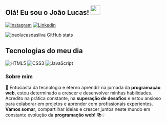 <h2>Olá! Eu sou o João Lucas! <img src="https://raw.githubusercontent.com/iampavangandhi/iampavangandhi/master/gifs/Hi.gif" width="30px"></h2>

[![Instagram](https://img.shields.io/badge/Instagram-E4405F?style=for-the-badge&logo=instagram&logoColor=white
)](https://instagram.com/lucasjoao.__/) 
[![Linkedin](https://img.shields.io/badge/LinkedIn-0077B5?style=for-the-badge&logo=linkedin&logoColor=white)](https://www.linkedin.com/in/jo%C3%A3o-lucas-570088291/)

![joaolucasdasilva GitHub stats](https://github-readme-stats.vercel.app/api?username=joaolucasdasilva&show_icons=true&theme=radical) 
<div>
<h2>Tecnologias do meu dia </h2>
    <img aling="center" alt="HTML5" src="https://img.shields.io/badge/HTML5-E34F26?style=for-the-badge&logo=html5&logoColor=white">
    <img aling="center" alt="CSS3" src="https://img.shields.io/badge/CSS3-1572B6?style=for-the-badge&logo=css3&logoColor=white">
    <img aling="center" alt="JavaScript" src="https://img.shields.io/badge/JavaScript-323330?style=for-the-badge&logo=javascript&logoColor=F7DF1E">
</div>
<h3>Sobre mim</h3>
<p style="text-aling: justify;">🚀 Entusiasta da tecnologia e eterno aprendiz na jornada da <strong>programação web</strong>, estou determinado a crescer e desenvolver minhas habilidades. Acredito na prática constante, na <strong>superação de desafios</strong> e estou ansioso para colaborar em projetos e aprender com profissionais experientes. <strong>Vamos somar</strong>, compartilhar ideias e crescer juntos neste mundo em constante evolução da <strong>programação web!</strong> 📚💡</p>

